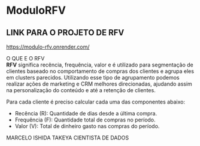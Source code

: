 # ModuloRFV


## LINK PARA O PROJETO DE RFV 

https://modulo-rfv.onrender.com/


O QUE E O RFV  
**RFV** significa recência, frequência, valor e é utilizado para segmentação de clientes baseado no comportamento de compras dos clientes e agrupa eles em clusters parecidos. Utilizando esse tipo de agrupamento podemos realizar ações de marketing e CRM melhores direcionadas, ajudando assim na personalização do conteúdo e até a retenção de clientes.

Para cada cliente é preciso calcular cada uma das componentes abaixo:

- Recência (R): Quantidade de dias desde a última compra.
- Frequência (F): Quantidade total de compras no período.
- Valor (V): Total de dinheiro gasto nas compras do período.



MARCELO ISHIDA TAKEYA 
 CIENTISTA DE DADOS 


